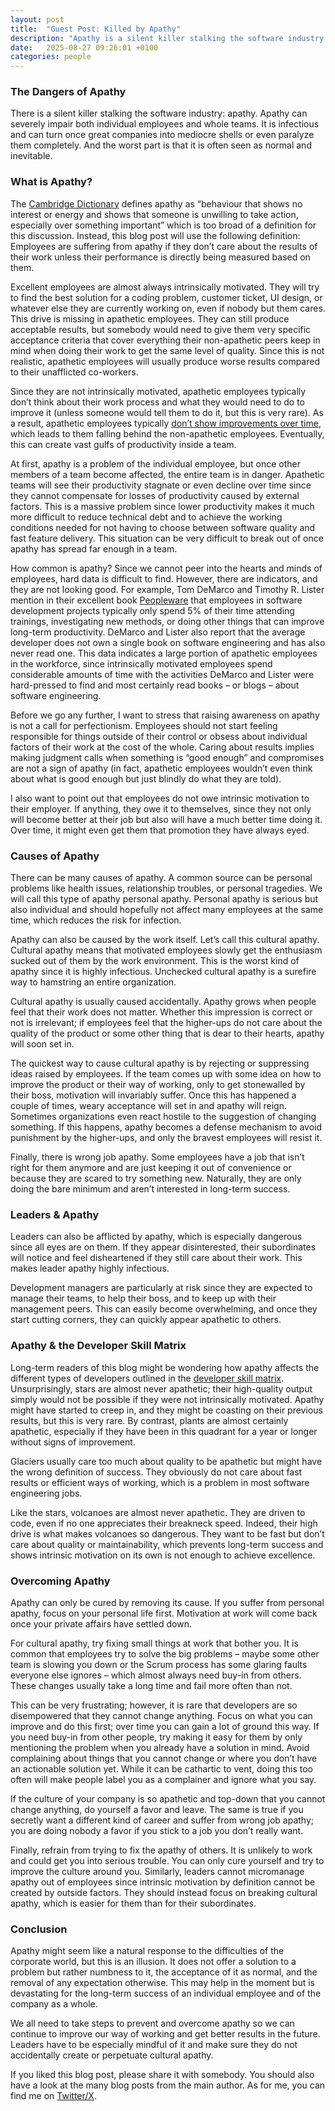 ```yaml
---
layout: post
title:  "Guest Post: Killed by Apathy"
description: "Apathy is a silent killer stalking the software industry. It has tremendous negative effects but is rarely acknowledged as a problem."
date:   2025-08-27 09:26:01 +0100
categories: people
---
```


### The Dangers of Apathy
There is a silent killer stalking the software industry: apathy. Apathy can severely impair both individual
employees and whole teams. It is infectious and can turn once great companies into mediocre shells or
even paralyze them completely. And the worst part is that it is often seen as normal and inevitable.

### What is Apathy?
The [Cambridge Dictionary](https://dictionary.cambridge.org/dictionary/english/apathy) defines apathy
as “behaviour that shows no interest or energy and shows that someone is unwilling to take action,
especially over something important” which is too broad of a definition for this discussion. Instead,
this blog post will use the following definition: Employees are suffering from apathy if they don’t
care about the results of their work unless their performance is directly being measured based on them.

Excellent employees are almost always intrinsically motivated. They will try to find the best solution
for a coding problem, customer ticket, UI design, or whatever else they are currently working on,
even if nobody but them cares. This drive is missing in apathetic employees. They can still produce
acceptable results, but somebody would need to give them very specific acceptance criteria that cover
everything their non-apathetic peers keep in mind when doing their work to get the same level of quality.
Since this is not realistic, apathetic employees will usually produce worse results compared to their
unafflicted co-workers.

Since they are not intrinsically motivated, apathetic employees typically don’t think about their work
process and what they would need to do to improve it (unless someone would tell them to do it, but
this is very rare). As a result, apathetic employees typically [don’t show improvements over time](https://thinkingsideways.net/people/developer-growth.html),
which leads to them falling behind the non-apathetic employees. Eventually, this can create vast
gulfs of productivity inside a team.

At first, apathy is a problem of the individual employee, but once other members of a team become
affected, the entire team is in danger. Apathetic teams will see their productivity stagnate or even
decline over time since they cannot compensate for losses of productivity caused by external factors.
This is a massive problem since lower productivity makes it much more difficult to reduce technical
debt and to achieve the working conditions needed for not having to choose between software quality
and fast feature delivery. This situation can be very difficult to break out of once apathy has spread
far enough in a team.

How common is apathy? Since we cannot peer into the hearts and minds of employees, hard data is difficult
to find. However, there are indicators, and they are not looking good. For example, Tom DeMarco and
Timothy R. Lister mention in their excellent book [Peopleware](https://www.goodreads.com/book/show/67825.Peopleware)
that employees in software development projects typically only spend 5% of their time attending trainings,
investigating new methods, or doing other things that can improve long-term productivity. DeMarco
and Lister also report that the average developer does not own a single book on software engineering
and has also never read one. This data indicates a large portion of apathetic employees in the
workforce, since intrinsically motivated employees spend considerable amounts of time with the
activities DeMarco and Lister were hard-pressed to find and most certainly read books – or blogs –
about software engineering.

Before we go any further, I want to stress that raising awareness on apathy is not a call for perfectionism.
Employees should not start feeling responsible for things outside of their control or obsess about
individual factors of their work at the cost of the whole. Caring about results implies making judgment
calls when something is “good enough” and compromises are not a sign of apathy (in fact, apathetic
employees wouldn’t even think about what is good enough but just blindly do what they are told).

I also want to point out that employees do not owe intrinsic motivation to their employer. If anything,
they owe it to themselves, since they not only will become better at their job but also will have a
much better time doing it. Over time, it might even get them that promotion they have always eyed.

### Causes of Apathy
There can be many causes of apathy. A common source can be personal problems like health issues,
relationship troubles, or personal tragedies. We will call this type of apathy personal apathy.
Personal apathy is serious but also individual and should hopefully not affect many employees at the
same time, which reduces the risk for infection.

Apathy can also be caused by the work itself. Let’s call this cultural apathy. Cultural apathy means
that motivated employees slowly get the enthusiasm sucked out of them by the work environment. This is
the worst kind of apathy since it is highly infectious. Unchecked cultural apathy is a surefire way to
hamstring an entire organization.

Cultural apathy is usually caused accidentally. Apathy grows when people feel that their work does not
matter. Whether this impression is correct or not is irrelevant; if employees feel that the higher-ups
do not care about the quality of the product or some other thing that is dear to their hearts, apathy
will soon set in.

The quickest way to cause cultural apathy is by rejecting or suppressing ideas raised by employees. If the
team comes up with some idea on how to improve the product or their way of working, only to get
stonewalled by their boss, motivation will invariably suffer. Once this has happened a couple of times,
weary acceptance will set in and apathy will reign. Sometimes organizations even react hostile to the
suggestion of changing something. If this happens, apathy becomes a defense mechanism to avoid punishment
by the higher-ups, and only the bravest employees will resist it.

Finally, there is wrong job apathy. Some employees have a job that isn’t right for them anymore and
are just keeping it out of convenience or because they are scared to try something new. Naturally, they
are only doing the bare minimum and aren’t interested in long-term success.

### Leaders & Apathy
Leaders can also be afflicted by apathy, which is especially dangerous since all eyes are on them. If
they appear disinterested, their subordinates will notice and feel disheartened if they still care about
their work. This makes leader apathy highly infectious.

Development managers are particularly at risk since they are expected to manage their teams, to help
their boss, and to keep up with their management peers. This can easily become overwhelming, and once
they start cutting corners, they can quickly appear apathetic to others.

### Apathy & the Developer Skill Matrix
Long-term readers of this blog might be wondering how apathy affects the different types of developers
outlined in the [developer skill matrix](https://thinkingsideways.net/people/developer-skill-matrix.html).
Unsurprisingly, stars are almost never apathetic; their high-quality output simply would not be
possible if they were not intrinsically motivated. Apathy might have started to creep in, and they might
be coasting on their previous results, but this is very rare. By contrast, plants are almost certainly
apathetic, especially if they have been in this quadrant for a year or longer without signs of improvement.

Glaciers usually care too much about quality to be apathetic but might have the wrong definition of
success. They obviously do not care about fast results or efficient ways of working, which is a problem
in most software engineering jobs.

Like the stars, volcanoes are almost never apathetic. They are driven to code, even if no one appreciates
their breakneck speed. Indeed, their high drive is what makes volcanoes so dangerous. They want to be
fast but don’t care about quality or maintainability, which prevents long-term success and shows intrinsic
motivation on its own is not enough to achieve excellence.

### Overcoming Apathy
Apathy can only be cured by removing its cause. If you suffer from personal apathy, focus on your
personal life first. Motivation at work will come back once your private affairs have settled down.

For cultural apathy, try fixing small things at work that bother you. It is common that employees try
to solve the big problems – maybe some other team is slowing you down or the Scrum process has some
glaring faults everyone else ignores – which almost always need buy-in from others. These changes
usually take a long time and fail more often than not.

This can be very frustrating; however, it is rare that developers are so disempowered that they cannot
change anything. Focus on what you can improve and do this first; over time you can gain a lot of
ground this way. If you need buy-in from other people, try making it easy for them by only mentioning
the problem when you already have a solution in mind. Avoid complaining about things that you cannot
change or where you don’t have an actionable solution yet. While it can be cathartic to vent, doing
this too often will make people label you as a complainer and ignore what you say.

If the culture of your company is so apathetic and top-down that you cannot change anything, do yourself
a favor and leave. The same is true if you secretly want a different kind of career and suffer from wrong
job apathy; you are doing nobody a favor if you stick to a job you don’t really want.

Finally, refrain from trying to fix the apathy of others. It is unlikely to work and could get you into
serious trouble. You can only cure yourself and try to improve the culture around you. Similarly,
leaders cannot micromanage apathy out of employees since intrinsic motivation by definition cannot
be created by outside factors. They should instead focus on breaking cultural apathy, which is
easier for them than for their subordinates.

### Conclusion
Apathy might seem like a natural response to the difficulties of the corporate world, but this is an
illusion. It does not offer a solution to a problem but rather numbness to it, the acceptance of it
as normal, and the removal of any expectation otherwise. This may help in the moment but is devastating
for the long-term success of an individual employee and of the company as a whole.

We all need to take steps to prevent and overcome apathy so we can continue to improve our way of
working and get better results in the future. Leaders have to be especially mindful of it and make
sure they do not accidentally create or perpetuate cultural apathy.

If you liked this blog post, please share it with somebody. You should also have a look at the many
blog posts from the main author. As for me, you can find me on [Twitter/X](https://twitter.com/Geisterschleier).


